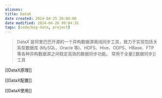 ```yaml
---
aliases: 
title: DataX
date created: 2024-04-25 20:04:00
date modified: 2024-04-26 09:04:35
tags: [code/big-data, project]
---
```

>DataX 是阿里巴巴开源的一个异构数据源离线同步工具，致力于实现包括关系型数据库 (MySQL、Oracle 等)、HDFS、Hive、ODPS、HBase、FTP 等各种异构数据源之间稳定高效的数据同步功能。
>常用于全量[[数据同步]]工具

[[DataX原理]]

[[DataX配置]]

[[DataX使用]]